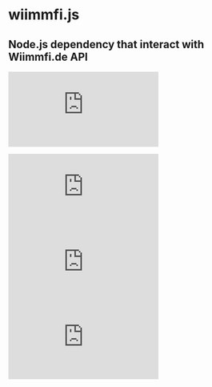 # wiimmfi.js
## Node.js dependency that interact with Wiimmfi.de API

![Version](https://img.shields.io/github/package-json/v/GreepTheSheep/wiimmfi.js)

[![license](https://img.shields.io/github/license/GreepTheSheep/wiimmfi.js)](https://github.com/GreepTheSheep/wiimmfi.js/blob/main/LICENSE)   ![Size](https://img.shields.io/github/repo-size/GreepTheSheep/wiimmfi.js)   [![Star](https://img.shields.io/github/stars/GreepTheSheep/wiimmfi.js)](https://github.com/GreepTheSheep/wiimmfi.js/stargazers)